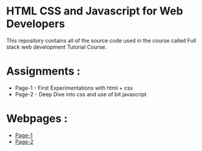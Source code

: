 # HTML CSS and Javascript for Web Developers

This repository contains all of the source code used in the course called Full stack web development Tutorial Course.

# Assignments :

* Page-1 - First Experimentations with html + css
* Page-2 - Deep Dive into css and use of bit javascript

# Webpages :

* [Page-1](https://hex4kt.github.io/WebDevelopment/WebPage1/index.html)
* [Page-2](https://hex4kt.github.io/WebDevelopment/WebPage2/index.html)
